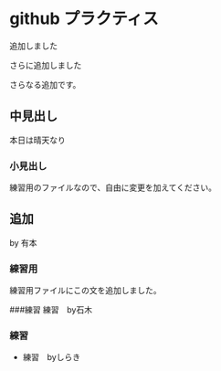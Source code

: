 # github プラクティス

追加しました

さらに追加しました

さらなる追加です。

## 中見出し

本日は晴天なり

### 小見出し

練習用のファイルなので、自由に変更を加えてください。

## 追加
by 有本

### 練習用
練習用ファイルにこの文を追加しました。

###練習
練習　by石木

### 練習
* 練習　byしらき
